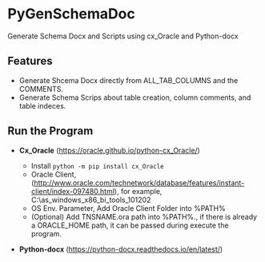 # PyGenSchemaDoc
Generate Schema Docx and Scripts using cx_Oracle and Python-docx

## Features
- Generate Shcema Docx directly from ALL_TAB_COLUMNS and the COMMENTS.
- Generate Schema Scrips about table creation, column comments, and table indeces.

  
## Run the Program
- **Cx_Oracle** (https://oracle.github.io/python-cx_Oracle/)
    - Install `python -m pip install cx_Oracle`
    - Oracle Client, (http://www.oracle.com/technetwork/database/features/instant-client/index-097480.html), for example, C:\as_windows_x86_bi_tools_101202
    - OS Env. Parameter, Add Oracle Client Folder into %PATH%
    - (Optional) Add TNSNAME.ora path into %PATH%., if there is already a ORACLE_HOME path, it can be passed during execute the program.

- **Python-docx** (https://python-docx.readthedocs.io/en/latest/)
